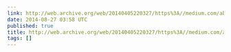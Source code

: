 ```yaml
---
link: http://web.archive.org/web/20140405220327/https%3A//medium.com/about-work/65d4740f7a2f
date: 2014-08-27 03:58 UTC
published: true
title: http://web.archive.org/web/20140405220327/https%3A//medium.com/about-work/65d4740f7a2f
tags: []
---
```




